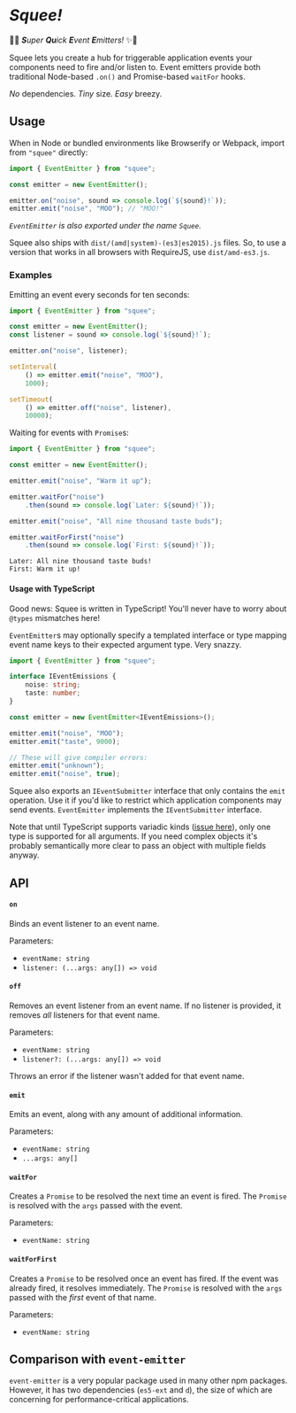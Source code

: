 # _Squee!_

💨✨ _**S**uper **Qu**ick **E**vent **E**mitters!_ ✨💨

Squee lets you create a hub for triggerable application events your components need to fire and/or listen to.
Event emitters provide both traditional Node-based `.on()` and Promise-based `waitFor` hooks.

_No_ dependencies. _Tiny_ size. _Easy_ breezy.

## Usage

When in Node or bundled environments like Browserify or Webpack, import from `"squee"` directly:

```javascript
import { EventEmitter } from "squee";

const emitter = new EventEmitter();

emitter.on("noise", sound => console.log(`${sound}!`));
emitter.emit("noise", "MOO"); // "MOO!"
```

_`EventEmitter` is also exported under the name `Squee`._

Squee also ships with `dist/(amd|system)-(es3|es2015).js` files.
So, to use a version that works in all browsers with RequireJS, use `dist/amd-es3.js`.

### Examples

Emitting an event every seconds for ten seconds:

```javascript
import { EventEmitter } from "squee";

const emitter = new EventEmitter();
const listener = sound => console.log(`${sound}!`);

emitter.on("noise", listener);

setInterval(
    () => emitter.emit("noise", "MOO"),
    1000);

setTimeout(
    () => emitter.off("noise", listener),
    10000);
```

Waiting for events with `Promise`s:

```javascript
import { EventEmitter } from "squee";

const emitter = new EventEmitter();

emitter.emit("noise", "Warm it up");

emitter.waitFor("noise")
    .then(sound => console.log(`Later: ${sound}!`));

emitter.emit("noise", "All nine thousand taste buds");

emitter.waitForFirst("noise")
    .then(sound => console.log(`First: ${sound}!`));
```

```text
Later: All nine thousand taste buds!
First: Warm it up!
```

#### Usage with TypeScript

Good news: Squee is written in TypeScript!
You'll never have to worry about `@types` mismatches here!

`EventEmitter`s may optionally specify a templated interface or type mapping event name keys to their expected argument type.
Very snazzy.

```typescript
import { EventEmitter } from "squee";

interface IEventEmissions {
    noise: string;
    taste: number;
}

const emitter = new EventEmitter<IEventEmissions>();

emitter.emit("noise", "MOO");
emitter.emit("taste", 9000);

// These will give compiler errors:
emitter.emit("unknown");
emitter.emit("noise", true);
```

Squee also exports an `IEventSubmitter` interface that only contains the `emit` operation.
Use it if you'd like to restrict which application components may send events.
`EventEmitter` implements the `IEventSubmitter` interface.

Note that until TypeScript supports variadic kinds ([issue here](https://github.com/Microsoft/TypeScript/issues/5453)), only one type is supported for all arguments.
If you need complex objects it's probably semantically more clear to pass an object with multiple fields anyway.

## API

#### `on`

Binds an event listener to an event name.

Parameters:

* `eventName: string`
* `listener: (...args: any[]) => void`

#### `off`

Removes an event listener from an event name.
If no listener is provided, it removes _all_ listeners for that event name.

Parameters:

* `eventName: string`
* `listener?: (...args: any[]) => void`

Throws an error if the listener wasn't added for that event name.

#### `emit`

Emits an event, along with any amount of additional information.

Parameters:

* `eventName: string`
* `...args: any[]`

#### `waitFor`

Creates a `Promise` to be resolved the next time an event is fired.
The `Promise` is resolved with the `args` passed with the event.

Parameters:

* `eventName: string`

#### `waitForFirst`

Creates a `Promise` to be resolved once an event has fired.
If the event was already fired, it resolves immediately.
The `Promise` is resolved with the `args` passed with the _first_ event of that name.

Parameters:

* `eventName: string`

## Comparison with `event-emitter`

`event-emitter` is a very popular package used in many other npm packages.
However, it has two dependencies (`es5-ext` and `d`), the size of which are concerning for performance-critical applications.
